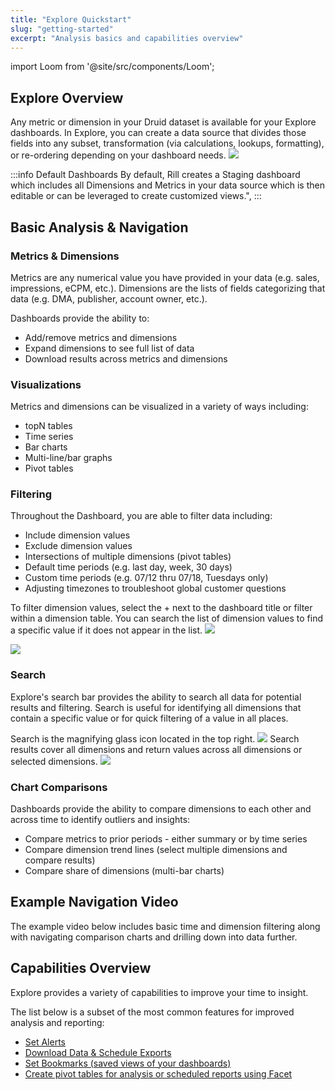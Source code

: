 ```yaml
---
title: "Explore Quickstart"
slug: "getting-started"
excerpt: "Analysis basics and capabilities overview"
---
```

import Loom from '@site/src/components/Loom';

## Explore Overview

Any metric or dimension in your Druid dataset is available for your Explore dashboards. In Explore, you can create a data source that divides those fields into any subset, transformation (via calculations, lookups, formatting), or re-ordering depending on your dashboard needs.
![](https://images.contentful.com/ve6smfzbifwz/1FFOZlkR6MlgoyFapErhzF/8dc89b283134f95446dc4c52f54b883f/0414458-Explore_Overview.png)

:::info Default Dashboards
By default, Rill creates a Staging dashboard which includes all Dimensions and Metrics in your data source which is then editable or can be leveraged to create customized views.",
:::

## Basic Analysis & Navigation

### Metrics & Dimensions

Metrics are any numerical value you have provided in your data (e.g. sales, impressions, eCPM, etc.). Dimensions are the lists of fields categorizing that data (e.g. DMA, publisher, account owner, etc.). 

Dashboards provide the ability to:

  * Add/remove metrics and dimensions
  * Expand dimensions to see full list of data
  * Download results across metrics and dimensions

### Visualizations
Metrics and dimensions can be visualized in a variety of ways including:

  * topN tables 
  * Time series
  * Bar charts
  * Multi-line/bar graphs
  * Pivot tables
  
### Filtering
Throughout the Dashboard, you are able to filter data including:

  * Include dimension values
  * Exclude dimension values
  * Intersections of multiple dimensions (pivot tables) 
  * Default time periods (e.g. last day, week, 30 days)
  * Custom time periods (e.g. 07/12 thru 07/18, Tuesdays only)
  * Adjusting timezones to troubleshoot global customer questions

To filter dimension values, select the + next to the dashboard title or filter within a dimension table. You can search the list of dimension values to find a specific value if it does not appear in the list.
![](https://images.contentful.com/ve6smfzbifwz/DHFqB2d6PTdsnaZe51wPa/42bae9410be66183173177f04ba6bbba/de9288f-Dim_Filter.png)

![](https://images.contentful.com/ve6smfzbifwz/tgGeuOUfv2Yd6qE4QOtGP/38cd24dc7e2b68780e35e9257044c406/8e50202-Dim_Filter_Search.png)
### Search
Explore's search bar provides the ability to search all data for potential results and filtering. Search is useful for identifying all dimensions that contain a specific value or for quick filtering of a value in all places. 

Search is the magnifying glass icon located in the top right.
![](https://images.contentful.com/ve6smfzbifwz/23QAlhQp4IzRNwBSweKQad/d8a85bf89aa382466d444ae890cce280/9299736-Search_Bar.png)
Search results cover all dimensions and return values across all dimensions or selected dimensions.
![](https://images.contentful.com/ve6smfzbifwz/4sh1MsdWmLvZbNrvWpigYu/550e8fb460a0fe08a28160ff7a200a2c/7ab968d-Search_Results.png)
### Chart Comparisons
Dashboards provide the ability to compare dimensions to each other and across time to identify outliers and insights:

  * Compare metrics to prior periods - either summary or by time series
  * Compare dimension trend lines (select multiple dimensions and compare results)
  * Compare share of dimensions (multi-bar charts)

## Example Navigation Video

The example video below includes basic time and dimension filtering along with navigating comparison charts and drilling down into data further.

<Loom id="c4b44a2d5b7c42128a9fcabb100f25da" padding='44.06%' />

## Capabilities Overview

Explore provides a variety of capabilities to improve your time to insight. 

The list below is a subset of the most common features for improved analysis and reporting:

  * [Set Alerts](/alerting)
  * [Download Data & Schedule Exports ](/scheduled-exports)
  * [Set Bookmarks (saved views of your dashboards)](/bookmarking)
  * [Create pivot tables for analysis or scheduled reports using Facet](/facet-pivot-table-splits)